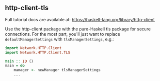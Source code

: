 ## http-client-tls

Full tutorial docs are available at:
https://haskell-lang.org/library/http-client

Use the http-client package with the pure-Haskell tls package for secure
connections. For the most part, you'll just want to replace
`defaultManagerSettings` with `tlsManagerSettings`, e.g.:

```haskell
import Network.HTTP.Client
import Network.HTTP.Client.TLS

main :: IO ()
main = do
    manager <- newManager tlsManagerSettings
    ...
```
